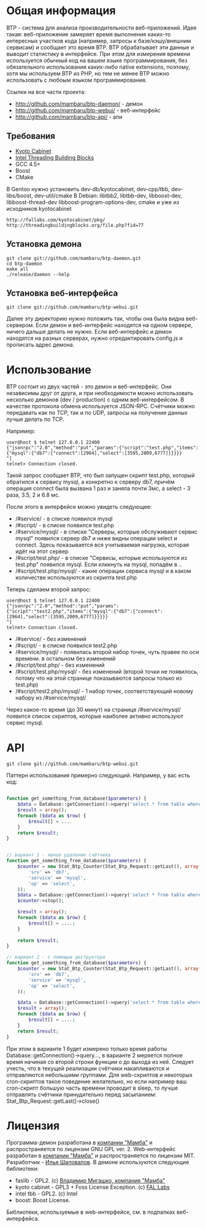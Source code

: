 # Общая информация

BTP - система для анализа производительности веб-приложений.
Идея такая: веб-приложение замеряет время выполнения каких-то интересных участков кода (например, запросы к базе/кэшу/внешним сервисам) и сообщает это время BTP. BTP обрабатывает эти данные и выводит статистику в интерфейсе. При этом для измерения времени используется обычный код на вашем языке программирования, без обязательного использования каких-либо native extensions, поэтому, хотя мы используем BTP из PHP, но тем не менее BTP можно использовать с любоым языком программирования.

Ссылки на все части проекта:

 - http://github.com/mambaru/btp-daemon/ - демон
 - http://github.com/mambaru/btp-webui/ - веб-интерфейс
 - http://github.com/mambaru/btp-api/ - апи

## Требования

 - [Kyoto Cabinet][1]
 - [Intel Threading Building Blocks][2] 
 - GCC 4.5+
 - Boost
 - CMake

В Gentoo нужно установить dev-db/kyotocabinet, dev-cpp/tbb, dev-libs/boost, dev-util/cmake
В Debian: libtbb2, libtbb-dev, libboost-dev, libboost-thread-dev libboost-program-options-dev, cmake и уже из исходников kyotocabinet
  
    http://fallabs.com/kyotocabinet/pkg/
    http://threadingbuildingblocks.org/file.php?fid=77

## Установка демона

    git clone git://github.com/mambaru/btp-daemon.git
    cd btp-daemon
    make all
    ./release/daemon --help

## Установка веб-интерфейса
	
	git clone git://github.com/mambaru/btp-webui.git
	
Далее эту директорию нужно положить так, чтобы она была видна веб-сервером. Если демон и веб-интерфейс находятся на одном сервере, ничего дальше делать не нужно.
Если веб-интерфейс и демон находятся на разных серверах, нужно отредактировать config.js и прописать адрес демона.

# Использование

BTP состоит из двух частей - это демон и веб-интерфейс. Они независимы друг от друга, и при необходимости можно использовать несколько демонов (dev / production) с одним веб-интерфейсом.
В качестве протокола обмена используется JSON-RPC. Счётчики можно передавать как по TCP, так и по UDP, запросы на получение данных лучше делать по TCP.

Например:

    user@host $ telnet 127.0.0.1 22400
    {"jsonrpc":"2.0","method":"put","params":{"script":"test.php","items":{"mysql":{"db7":{"connect":[2964],"select":[3595,2009,6777]}}}}}
    ^]
    telnet> Connection closed.

Такой запрос сообщает BTP, что был запущен скрипт test.php, который обратился к сервису mysql, а конкретно к серверу db7, причём операция connect была вызвана 1 раз и заняла почти 3мс, а select - 3 раза, 3.5, 2 и 6.8 мс.

После этого в интерфейсе можно увидеть следующее:

 - /#service/ - в списке появился mysql
 - /#script/ - в списке появился test.php
 - /#service/mysql/ - в списке "Серверы, которые обслуживают сервис mysql" появился сервер db7 и ниже видны операции select и connect. Здесь показывается вся учитываемая нагрузка, которая идёт на этот сервер
 - /#script/test.php/ - в списке "Сервисы, которые используются из test.php" появился mysql. Если кликнуть на mysql, попадём в ..
 - /#script/test.php/mysql/ - какие операции сервиса mysql и в каком количестве используются из скрипта test.php

Теперь сделаем второй запрос:

	user@host $ telnet 127.0.0.1 22400
	{"jsonrpc":"2.0","method":"put","params":{"script":"test2.php","items":{"mysql":{"db7":{"connect":[2964],"select":[3595,2009,6777]}}}}}
	^]
	telnet> Connection closed.

 - /#service/ - без изменений
 - /#script/ - в списке появился test2.php
 - /#service/mysql/ - появилась второй набор точек, чуть правее по оси времени. в остальном без изменений
 - /#script/test.php/ - без изменений
 - /#script/test.php/mysql/ - без изменений (второй точки не появилось, потому что на этой странице показываются запросы только из test.php)
 - /#script/test2.php/mysql/ - 1 набор точек, соответствующий новому набору из /#service/mysql/

Через какое-то время (до 30 минут) на странице /#service/mysql/ появится список скриптов, которые наиболее активно используют сервис mysql.


# API

	git clone git://github.com/mambaru/btp-webui.git

Паттерн использования примерно следующий. Например, у вас есть код:

```php

function get_something_from_database($parameters) {
	$data = Database::getConnection()->query('select * from table where some_id=12');
	$result = array();
	foreach ($data as $row) {
		$result[] = ....
	}
	return $result;
}

```


```php

// вариант 1 - явное удаление счётчика
function get_something_from_database($parameters) {
	$counter = new Stat_Btp_Counter(Stat_Btp_Request::getLast(), array(
		'srv' => 'db7',
		'service' => 'mysql',
		'op' => 'select',
	));
	$data = Database::getConnection()->query('select * from table where some_id=12');
	$counter->stop();

	$result = array();
	foreach ($data as $row) {
		$result[] = ....;
	}
	
	return $result;
}

// вариант 2 - с помощью деструктора
function get_something_from_database($parameters) {
	$counter = new Stat_Btp_Counter(Stat_Btp_Request::getLast(), array(
		'srv' => 'db7',
		'service' => 'mysql',
		'op' => 'select',
	));

	$data = Database::getConnection()->query('select * from table where some_id=12');
	$result = array();
	foreach ($data as $row) {
		$result[] = ....;
	}
	return $result;
}

```

При этом в варианте 1 будет измерено только время работы Database::getConnection()->query..., в варианте 2 меряется полное время начиная со второй строки функции о до выхода из неё.
Следует учесть, что в текущей реализации счётчики накапливаются и отправляются небольшими группами. Для web-скриптов и некоторых cron-скриптов такое поведение желательно, но если например ваш cron-скрипт большую часть времени проводит в sleep, то лучше отправлять счётчики принудительно перед засыпанием: Stat_Btp_Request::getLast()->close()


# Лицензия

Программа-демон разработана в [компании "Мамба"][4] и распространяется по лицензии GNU GPL ver. 2.  Web-интерфейс разработан в [компании "Мамба"][4] и распространяется по лицензии MIT.
Разработчик - [Илья Шаповалов][5]. В демоне используются следующие библиотеки:

 - faslib - GPL2. (c) [Владимир Мигашко, компания "Мамба"][7]
 - kyoto cabinet - GPL3 + Foss License Exception. (c) [FAL Labs][6]
 - intel tbb - GPL2. (c) Intel
 - boost: Boost License. 

Библиотеки, используемые в web-интерфейсе, см. в подпапках веб-интерфейса.


  [1]: http://fallabs.com/kyotocabinet/
  [2]: http://threadingbuildingblocks.org/ver.php?fid=182
  [3]: git://github.com/mambaru/btp-webui.git
  [4]: http://corp.mamba.ru/
  [5]: http://github.com/shepik/
  [6]: http://fallabs.com/
  [7]: http://code.google.com/p/faslib/

